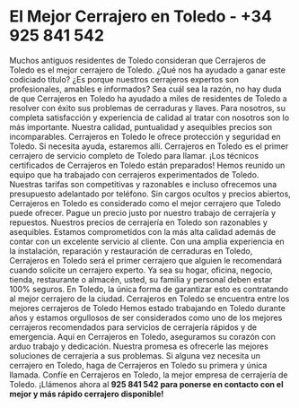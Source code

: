 # El Mejor Cerrajero en Toledo - +34 925 841 542

Muchos antiguos residentes de Toledo consideran que Cerrajeros de Toledo es el mejor cerrajero de Toledo. ¿Qué nos ha ayudado a ganar este codiciado título? ¿Es porque nuestros cerrajeros expertos son profesionales, amables e informados? Sea cuál sea la razón, no hay duda de que Cerrajeros en Toledo ha ayudado a miles de residentes de Toledo a resolver con éxito sus problemas de cerraduras y llaves. Para nosotros, su completa satisfacción y experiencia de calidad al tratar con nosotros son lo más importante. Nuestra calidad, puntualidad y asequibles precios son incomparables.
Cerrajeros en Toledo le ofrece protección y seguridad en Toledo. Si necesita ayuda, estaremos allí. Cerrajeros en Toledo es el primer cerrajero de servicio completo de Toledo para llamar. ¡Los técnicos certificados de Cerrajeros en Toledo están preparados! Hemos reunido un equipo que ha trabajado con cerrajeros experimentados de Toledo. Nuestras tarifas son competitivas y razonables e incluso ofrecemos una presupuesto adelantado por teléfono. Sin cargos ocultos y precios abiertos, Cerrajeros en Toledo es considerado como el mejor cerrajero que Toledo puede ofrecer. Pague un precio justo por nuestro trabajo de cerrajería y repuestos. Nuestros precios de cerrajería en Toledo son razonables y asequibles.
Estamos comprometidos con la más alta calidad además de contar con un excelente servicio al cliente. Con una amplia experiencia en la instalación, reparación y restauración de cerraduras en Toledo, Cerrajeros en Toledo será el primer cerrajero que alguien le recomendará cuando solicite un cerrajero experto. Ya sea su hogar, oficina, negocio, tienda, restaurante o almacén, usted, su familia y personal deben estar 100% seguros. En Toledo, la única forma de garantizar esto es contratando al mejor cerrajero de la ciudad.
Cerrajeros en Toledo se encuentra entre los mejores cerrajeros de Toledo Hemos estado trabajando en Toledo durante años y estamos orgullosos de ser considerados como uno de los mejores cerrajeros recomendados para servicios de cerrajería rápidos y de emergencia. Aquí en Cerrajeros en Toledo, aseguramos su corazón con arduo trabajo y dedicación. Nuestra promesa es ofrecerle las mejores soluciones de cerrajería a sus problemas. Si alguna vez necesita un cerrajero en Toledo, haga de Cerrajeros en Toledo su primera y única llamada. Confíe en Cerrajeros en Toledo, la mejor empresa de cerrajería de Toledo. ¡Llámenos ahora al <b>925 841 542<b/> para ponerse en contacto con el mejor y más rápido cerrajero disponible!
